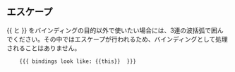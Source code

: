 ## エスケープ

{{ と }} をバインディングの目的以外で使いたい場合には、3連の波括弧で囲んでください。その中ではエスケープが行われるため、バインディングとして処理されることはありません。


```html
    {{{ bindings look like: {{this}}  }}}
```
